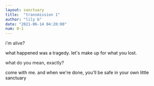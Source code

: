 ```yaml
---
layout: sanctuary
title:  "transmission 1"
author: "lily b"
date: "2021-06-14 04:20:00"
num: 0-1
---
```


<p style="color: #222">i'm alive?</p>

<p style="color: #111">what happened was a tragedy. let's make up for what you lost.</p>

<p style="color: #222">what do you mean, exactly?</p>

<p style="color: #111">come with me. and when we're done, you'll be safe in your own little sanctuary</p>